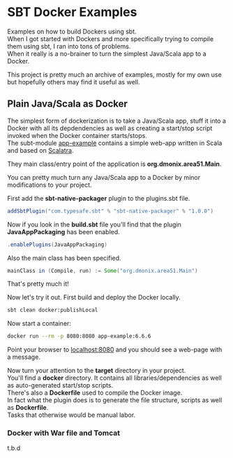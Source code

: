# SBT Docker Examples
Examples on how to build Dockers using sbt.  
When I got started with Dockers and more specifically trying to compile them using sbt, I ran into tons of problems.  
When it really is a no-brainer to turn the simplest Java/Scala app to a Docker.  

This project is pretty much an archive of examples, mostly for my own use but hopefully others may find it useful as well.

## Plain Java/Scala as Docker
The simplest form of dockerization is to take a Java/Scala app, stuff it into a Docker with all its depdendencies as well as creating a start/stop script invoked when the Docker container starts/stops.  
The subt-module [app-example](app-example) contains a simple web-app written in Scala and based on [Scalatra](
http://scalatra.org/).  

They main class/entry point of the application is __org.dmonix.area51.Main__.  

You can pretty much turn any Java/Scala app to a Docker by minor modifications to your project.

First add the __sbt-native-packager__ plugin to the plugins.sbt file.
```scala
addSbtPlugin("com.typesafe.sbt" % "sbt-native-packager" % "1.0.0")
```

Now if you look in the __build.sbt__ file you'll find that the plugin __JavaAppPackaging__ has been enabled.  
```scala
.enablePlugins(JavaAppPackaging)
```

Also the main class has been specified.
```scala
mainClass in (Compile, run) := Some("org.dmonix.area51.Main")
```

That's pretty much it!

Now let's try it out.
First build and deploy the Docker locally.
```bash
sbt clean docker:publishLocal
```

Now start a container:
```bash
docker run --rm -p 8080:8080 app-example:6.6.6
```
Point your browser to [localhost:8080](localhost:8080) and you should see a web-page with a message.

Now turn your attention to the __target__ directory in your project.  
You'll find a __docker__ directory. It contains all libraries/dependencies as well as auto-generated start/stop scripts.  
There's also a __Dockerfile__ used to compile the Docker image.  
In fact what the plugin does is to generate the file structure, scripts as well as __Dockerfile__.  
Tasks that otherwise would be manual labor.


### Docker with War file and Tomcat
t.b.d